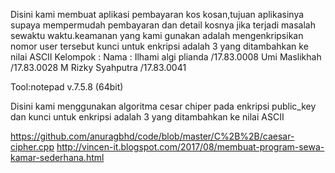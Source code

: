 Disini kami membuat aplikasi pembayaran kos kosan,tujuan aplikasinya supaya mempermudah pembayaran dan detail kosnya jika terjadi masalah sewaktu waktu.keamanan yang kami gunakan adalah mengenkripsikan nomor user tersebut
kunci untuk enkripsi adalah 3 yang ditambahkan ke nilai ASCII
Kelompok :
    Nama : Ilhami algi plianda  /17.83.0008
           Umi Maslikhah	  	/17.83.0028
           M Rizky Syahputra    /17.83.0041  
           
Tool:notepad v.7.5.8 (64bit)

Disini kami menggunakan algoritma cesar chiper pada enkripsi public_key dan kunci untuk enkripsi adalah 3 yang ditambahkan ke nilai ASCII

https://github.com/anuragbhd/code/blob/master/C%2B%2B/caesar-cipher.cpp
http://vincen-it.blogspot.com/2017/08/membuat-program-sewa-kamar-sederhana.html
